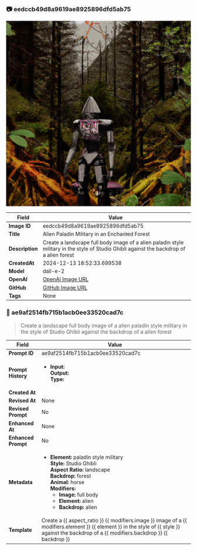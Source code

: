 

### 📷 eedccb49d8a9619ae8925896dfd5ab75 


![data.id](./eedccb49d8a9619ae8925896dfd5ab75.jpg)


| Field          | Value                                                                                                                     |
|----------------|---------------------------------------------------------------------------------------------------------------------------|
| **Image ID**             | eedccb49d8a9619ae8925896dfd5ab75                                                                                                             |
| **Title**           | Alien Paladin Military in an Enchanted Forest                                                                                                       |
| **Description**           | Create a landscape full body image of a alien paladin style military in the style of Studio Ghibli against the backdrop of a alien forest                                                                                                       |
| **CreatedAt**        | 2024-12-13 18:52:33.699538                                                                                                        |
| **Model**        | dall-e-2                                                                                                        |
| **OpenAI**         | [OpenAI Image URL](https://oaidalleapiprodscus.blob.core.windows.net/private/org-TZj0gKpq3CiXdXNznVOkBYav/user-t5KW5S6yYiCS0u4yDWasqnEP/img-M0ijSRBtD9RCcjDgJV0G3EQf.png?st=2024-12-13T17%3A52%3A26Z&se=2024-12-13T19%3A52%3A26Z&sp=r&sv=2024-08-04&sr=b&rscd=inline&rsct=image/png&skoid=d505667d-d6c1-4a0a-bac7-5c84a87759f8&sktid=a48cca56-e6da-484e-a814-9c849652bcb3&skt=2024-12-13T03%3A41%3A08Z&ske=2024-12-14T03%3A41%3A08Z&sks=b&skv=2024-08-04&sig=0rKaLCcT6CpuBw%2BaezkC%2B9B7NaNcf9asczEez0rd71g%3D)                                                                                |
| **GitHub**         | [GitHub Image URL](https://raw.githubusercontent.com/Caneta-Silva/studio-ghibli/refs/heads/main/images/eedccb49d8a9619ae8925896dfd5ab75/eedccb49d8a9619ae8925896dfd5ab75.jpg)                                                                                |
| **Tags**       | None                                                                                                                   |

### 📜 ae9af2514fb715b1acb0ee33520cad7c

> Create a landscape full body image of a alien paladin style military in the style of Studio Ghibli against the backdrop of a alien forest

| Field          | Value                                                                                                                                                                      |
|----------------|----------------------------------------------------------------------------------------------------------------------------------------------------------------------------|
| **Prompt ID**  | ae9af2514fb715b1acb0ee33520cad7c                                                                                                                                                            |
| **Prompt History** | <ul><li>**Input:**  <br> **Output:**  <br> **Type:** </li></ul> |
| **Created At** |                                                                                                                                                    |
| **Revised At** | None                                                                                                                                                   |
| **Revised Prompt** | No                                                                                                                                                                      |
| **Enhanced At** | None                                                                                                                                                  |
| **Enhanced Prompt** | No                                                                                                                                                                    |
| **Metadata**   | <ul><li>**Element:** paladin style military <br> **Style:** Studio Ghibli <br> **Aspect Ratio:** landscape <br> **Backdrop:** forest <br> **Animal:** horse <br> **Modifiers:**<ul><li>**Image:** full body</li><li>**Element:** alien</li><li>**Backdrop:** alien</li></ul></li></ul> |
| **Template**   | Create a {{ aspect_ratio }} {{ modifiers.image }} image of a {{ modifiers.element }} {{ element }} in the style of {{ style }} against the backdrop of a {{ modifiers.backdrop }} {{ backdrop }}                                                                                                                                           |


